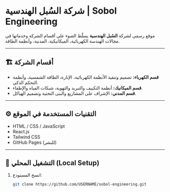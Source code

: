 # شركة السُبل الهندسية | Sobol Engineering

موقع رسمي لشركة **السُبل الهندسية** يسلّط الضوء على أقسام الشركة وخدماتها في مجالات الهندسة الكهربائية، الميكانيكية، المدنية، وأنظمة الطاقة.

---

## 🏗️ أقسام الشركة
- **قسم الكهرباء:** تصميم وتنفيذ الأنظمة الكهربائية، الإنارة، الطاقة الشمسية، وأنظمة التحكم الذكي.
- **قسم الميكانيك:** أنظمة التكييف والتبريد والتهوية، شبكات المياه والإطفاء.
- **قسم المدني:** الإشراف على المشاريع والبنى التحتية وتصميم الهياكل.

---

## ⚙️ التقنيات المستخدمة في الموقع
- HTML / CSS / JavaScript  
- React.js  
- Tailwind CSS  
- GitHub Pages (للنشر)

---

## 🚀 التشغيل المحلي (Local Setup)
1. انسخ المستودع:
   ```bash
   git clone https://github.com/USERNAME/sobol-engineering.git
